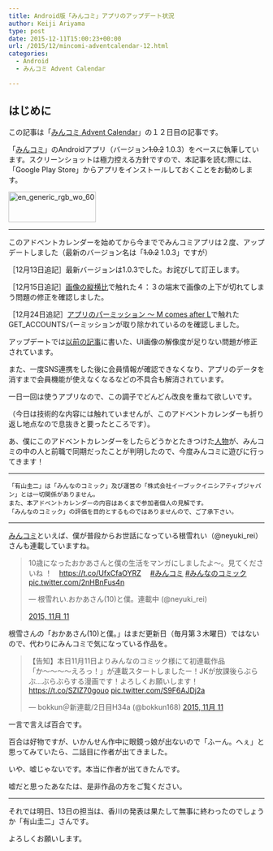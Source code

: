 ```yaml
---
title: Android版「みんコミ」アプリのアップデート状況
author: Keiji Ariyama
type: post
date: 2015-12-11T15:00:23+00:00
url: /2015/12/mincomi-adventcalendar-12.html
categories:
  - Android
  - みんコミ Advent Calendar

---
```

## はじめに

この記事は「[みんコミ Advent Calendar][1]」の１２日目の記事です。

「[みんコミ][2]」のAndroidアプリ（バージョン<s>1.0.2</s> 1.0.3）をベースに執筆しています。スクリーンショットは極力控える方針ですので、本記事を読む際には、「Google Play Store」からアプリをインストールしておくことをお勧めします。

[<img src="https://blog.keiji.dev/wp-content/uploads/2015/12/en_generic_rgb_wo_60.png" alt="en_generic_rgb_wo_60" width="172" height="60" class="aligncenter size-full wp-image-672" />][3]

<!--more-->

* * *

このアドベントカレンダーを始めてから今まででみんコミアプリは２度、アップデートしました（最新のバージョン名は「<s>1.0.2</s> 1.0.3」ですが）

［12月13日追記］最新バージョンは1.0.3でした。お詫びして訂正します。

［12月15日追記］[画像の縦横比][4]で触れた４：３の端末で画像の上下が切れてしまう問題の修正を確認しました。

［12月24日追記］[アプリのパーミッション 〜 M comes after L][5]で触れたGET_ACCOUNTSパーミッションが取り除かれているのを確認しました。

アップデートでは[以前の記事][6]に書いた、UI画像の解像度が足りない問題が修正されています。

また、一度SNS連携をした後に会員情報が確認できなくなり、アプリのデータを消すまで会員機能が使えなくなるなどの不具合も解消されています。

一日一回は使うアプリなので、この調子でどんどん改良を重ねて欲しいです。

（今日は技術的な内容には触れていませんが、このアドベントカレンダーも折り返し地点なので息抜きと要ったところです）。

あ、僕にこのアドベントカレンダーをしたらどうかとたきつけた[人物][7]が、みんコミの中の人と前職で同期だったことが判明したので、今度みんコミに遊びに行ってきます！

* * *

    「有山圭二」は「みんなのコミック」及び運営の「株式会社イーブックイニシアティブジャパン」とは一切関係がありません。
    また、本アドベントカレンダーの内容はあくまで参加者個人の見解です。
    「みんなのコミック」の評価を目的とするものではありませんので、ご了承下さい。
    

* * *

[みんコミ][2]といえば、僕が普段からお世話になっている根雪れい（@neyuki_rei）さんも連載していますね。

<blockquote class="twitter-tweet" lang="ja">
  <p lang="ja" dir="ltr">
    10歳になったおかあさんと僕の生活をマンガにしましたよ～。見てくださいね ！　<a href="https://t.co/UfxCfaOYRZ">https://t.co/UfxCfaOYRZ</a>　 <a href="https://twitter.com/hashtag/%E3%81%BF%E3%82%93%E3%82%B3%E3%83%9F?src=hash">#みんコミ</a> <a href="https://twitter.com/hashtag/%E3%81%BF%E3%82%93%E3%81%AA%E3%81%AE%E3%82%B3%E3%83%9F%E3%83%83%E3%82%AF?src=hash">#みんなのコミック</a> <a href="https://t.co/2nHBnFus4n">pic.twitter.com/2nHBnFus4n</a>
  </p>
  
  <p>
    — 根雪れい.おかあさん(10)と僕。連載中 (@neyuki_rei)
  </p>
  
  <p>
    <a href="https://twitter.com/neyuki_rei/status/664369017038110720">2015, 11月 11</a>
  </p>
</blockquote>

根雪さんの「おかあさん(10)と僕。」はまだ更新日（毎月第３木曜日）ではないので、代わりにみんコミで気になっている作品を。

<blockquote class="twitter-tweet" lang="ja">
  <p lang="ja" dir="ltr">
    【告知】本日11月11日よりみんなのコミック様にて初連載作品「か〜〜〜〜えろっ！」が連載スタートしましたー！JKが放課後らぶらぶ…ぶらぶらする漫画です！よろしくお願いします！&#10;<a href="https://t.co/SZlZ70gouo">https://t.co/SZlZ70gouo</a> <a href="https://t.co/S9F6AJDj2a">pic.twitter.com/S9F6AJDj2a</a>
  </p>
  
  <p>
    &mdash; bokkun＠新連載/2日目H34a (@bokkun168) <a href="https://twitter.com/bokkun168/status/664422937827540992">2015, 11月 11</a>
  </p>
</blockquote>

一言で言えば百合です。

百合は好物ですが、いかんせん作中に眼鏡っ娘が出ないので「ふーん。へぇ」と思ってみていたら、二話目に作者が出てきました。

いや、嘘じゃないです。本当に作者が出てきたんです。

嘘だと思ったあなたは、是非作品の方をご覧ください。

* * *

それでは明日、13日の担当は、香川の発表は果たして無事に終わったのでしょうか「有山圭二」さんです。

よろしくお願いします。

 [1]: http://qiita.com/advent-calendar/2015/mincomi
 [2]: https://www.mincomi.jp
 [3]: https://play.google.com/store/apps/details?id=jp.ebookjapan.mincomi&hl=ja
 [4]: https://blog.keiji.dev/2015/12/mincomi-adventcalendar-8.html
 [5]: https://blog.keiji.dev/2015/12/mincomi-adventcalendar-2.html
 [6]: https://blog.keiji.dev/2015/12/mincomi-adventcalendar-3.html
 [7]: https://twitter.com/zaki50